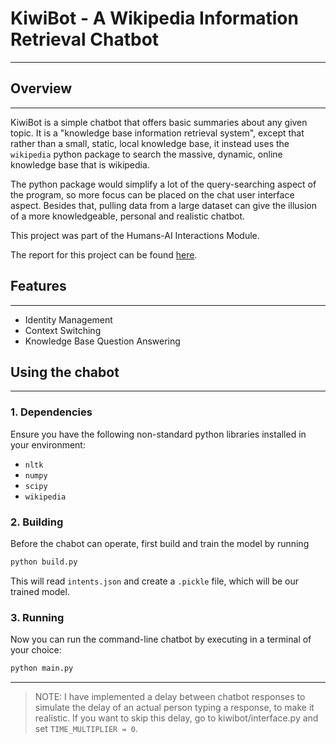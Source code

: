# KiwiBot - A Wikipedia Information Retrieval Chatbot

---

## Overview

---

KiwiBot is a simple chatbot that offers basic summaries about any given topic. It is a "knowledge base information retrieval system", except that rather than a small, static, local knowledge base, it instead uses the `wikipedia` python package to search the massive, dynamic, online knowledge base that is wikipedia.

The python package would simplify a lot of the query-searching aspect of the program, so more focus can be placed on the chat user interface aspect. Besides that, pulling data from a large dataset can give the illusion of a more knowledgeable, personal and realistic chatbot.

This project was part of the Humans-AI Interactions Module.

The report for this project can be found [here](https://docs.google.com/document/d/1E2wGUxfbE8L4w1zS6fW0pPOgOymix8UhWyN-zHXxaaQ/edit?usp=sharing).

## Features

---

- Identity Management
- Context Switching
- Knowledge Base Question Answering

## Using the chabot

---

### 1. Dependencies

Ensure you have the following non-standard python libraries installed in your environment:

- `nltk`
- `numpy`
- `scipy`
- `wikipedia`

### 2. Building

Before the chabot can operate, first build and train the model by running

```python
python build.py
```

This will read `intents.json` and create a `.pickle` file, which will be our trained model.

### 3. Running

Now you can run the command-line chatbot by executing in a terminal of your choice:

```python
python main.py
```

---

> NOTE: I have implemented a delay between chatbot responses to simulate the delay of an actual person typing a response, to make it realistic. If you want to skip this delay, go to kiwibot/interface.py and set `TIME_MULTIPLIER = 0`.
